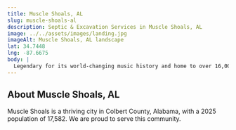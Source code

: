 ```yaml
---
title: Muscle Shoals, AL
slug: muscle-shoals-al
description: Septic & Excavation Services in Muscle Shoals, AL
image: ../../assets/images/landing.jpg
imageAlt: Muscle Shoals, AL landscape
lat: 34.7448
lng: -87.6675
body: |
  Legendary for its world-changing music history and home to over 16,000 residents, Muscle Shoals is a vibrant community near the Tennessee River, Wilson Lake, and Wheeler Lake. J.R. Outdoor Solutions serves this expanding area, offering expert Excavation & Site Prep and Land Clearing & Grading for new residential projects like The Meadows and infrastructure improvements. We implement vital Drainage Solutions to manage the local Shoals series alluvial soils and the area's history of flooding, crucial for protecting properties. We specialize in Septic Installation and dependable Septic Repair & Replacement. We create inspiring Outdoor Living Spaces, durable Concrete Patios & Walkways, and engineered Retaining Walls that resonate with the city's vibrant spirit and enhance lakeside living.
---
```


## About Muscle Shoals, AL
Muscle Shoals is a thriving city in Colbert County, Alabama, with a 2025 population of 17,582. We are proud to serve this community.
